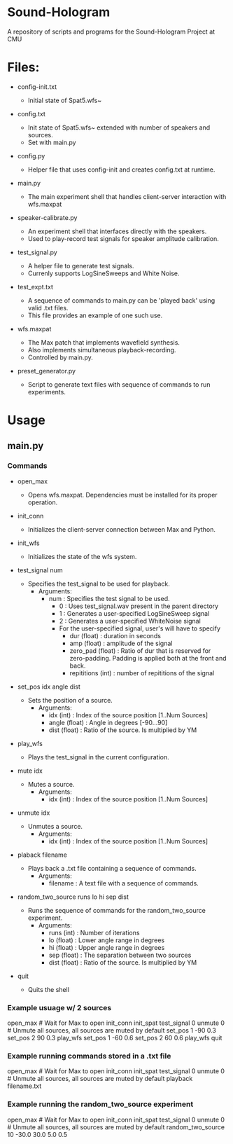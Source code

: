 # Sound-Hologram
A repository of scripts and programs for the Sound-Hologram Project at CMU

# Files:
* config-init.txt   
  - Initial state of Spat5.wfs~
  
* config.txt           
  - Init state of Spat5.wfs~ extended with number of speakers and sources. 
  - Set with main.py
  
* config.py            
  - Helper file that uses config-init and creates config.txt at runtime.
  
* main.py              
  - The main experiment shell that handles client-server interaction with wfs.maxpat
  
* speaker-calibrate.py 
  - An experiment shell that interfaces directly with the speakers.
  - Used to play-record test signals for speaker amplitude calibration.
  
* test_signal.py       
  - A helper file to generate test signals. 
  - Currenly supports LogSineSweeps and White Noise.
  
* test_expt.txt        
  - A sequence of commands to main.py can be 'played back' using valid .txt files.
  - This file provides an example of one such use.
  
* wfs.maxpat           
  - The Max patch that implements wavefield synthesis.
  - Also implements simultaneous playback-recording.
  - Controlled by main.py.
  
* preset_generator.py
  - Script to generate text files with sequence of commands to run experiments. 
                       

# Usage
## main.py
### Commands

* open_max
  - Opens wfs.maxpat. Dependencies must be installed for its proper operation.
  
* init_conn
  - Initializes the client-server connection between Max and Python.
  
* init_wfs
  - Initializes the state of the wfs system.
  
* test_signal num 
  - Specifies the test_signal to be used for playback.
    - Arguments:
      - num : Specifies the test signal to be used.
        - 0 : Uses test_signal.wav present in the parent directory
        - 1 : Generates a user-specified LogSineSweep signal 
        - 2 : Generates a user-specified WhiteNoise signal 
        - For the user-specified signal, user's will have to specify
          - dur         (float) : duration in seconds
          - amp         (float) : amplitude of the signal
          - zero_pad    (float) : Ratio of dur that is reserved for zero-padding. Padding is applied both at the front and back.
          - repititions   (int) : number of repititions of the signal
  
* set_pos idx angle dist
  - Sets the position of a source.
    - Arguments: 
      - idx     (int) : Index of the source position [1..Num Sources] 
      - angle (float) : Angle in degrees [-90...90]
      - dist  (float) : Ratio of the source. Is multiplied by YM
      
* play_wfs
  - Plays the test_signal in the current configuration.
  
* mute idx
  - Mutes a source.
    - Arguments: 
      - idx (int) : Index of the source position [1..Num Sources]
  
* unmute idx
  - Unmutes a source.
    - Arguments: 
      - idx (int) : Index of the source position [1..Num Sources]
  
* plaback filename
  - Plays back a .txt file containing a sequence of commands.
    - Arguments: 
      - filename : A text file with a sequence of commands.
  
* random_two_source runs lo hi sep dist
  - Runs the sequence of commands for the random_two_source experiment.
    - Arguments: 
      - runs   (int) : Number of iterations
      - lo   (float) : Lower angle range in degrees
      - hi   (float) : Upper angle range in degrees
      - sep  (float) : The separation between two sources
      - dist (float) : Ratio of the source. Is multiplied by YM

* quit 
  - Quits the shell


### Example usuage w/ 2 sources
open_max       # Wait for Max to open
init_conn 
init_spat
test_signal 0
unmute 0      # Unmute all sources, all sources are muted by default
set_pos 1 -90 0.3
set_pos 2 90 0.3
play_wfs
set_pos 1 -60 0.6 
set_pos 2 60 0.6
play_wfs
quit

### Example running commands stored in a .txt file
open_max       # Wait for Max to open
init_conn 
init_spat
test_signal 0
unmute 0      # Unmute all sources, all sources are muted by default
playback filename.txt

### Example running the random_two_source experiment
open_max       # Wait for Max to open
init_conn 
init_spat
test_signal 0
unmute 0      # Unmute all sources, all sources are muted by default
random_two_source 10 -30.0 30.0 5.0 0.5


